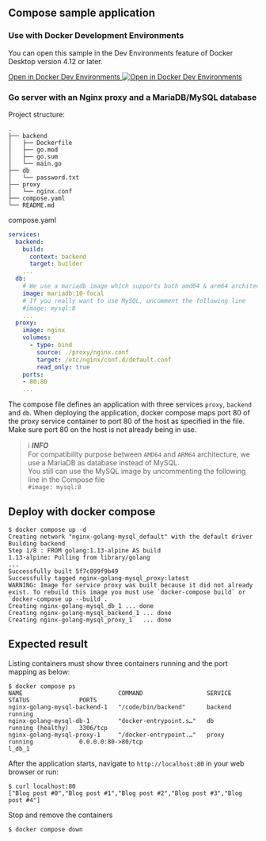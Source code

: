 ## Compose sample application

### Use with Docker Development Environments

You can open this sample in the Dev Environments feature of Docker Desktop version 4.12 or later.

[Open in Docker Dev Environments <img src="https://user-images.githubusercontent.com/110657529/209976531-5b96c4ba-bead-48f5-9162-a420f0477944.png" alt="Open in Docker Dev Environments" align="top"/>](https://open.docker.com/dashboard/dev-envs?url=https://github.com/docker/awesome-compose/tree/master/nginx-golang-mysql)

### Go server with an Nginx proxy and a MariaDB/MySQL database

Project structure:
```
.
├── backend
│   ├── Dockerfile
│   ├── go.mod
│   ├── go.sum
│   └── main.go
├── db
│   └── password.txt
├── proxy
│   └── nginx.conf
├── compose.yaml
└── README.md
```

compose.yaml
```yaml
services:
  backend:
    build:
      context: backend
      target: builder
    ...
  db:
    # We use a mariadb image which supports both amd64 & arm64 architecture
    image: mariadb:10-focal
    # If you really want to use MySQL, uncomment the following line
    #image: mysql:8
    ...
  proxy:
    image: nginx
    volumes:
      - type: bind
        source: ./proxy/nginx.conf
        target: /etc/nginx/conf.d/default.conf
        read_only: true
    ports:
    - 80:80
    ...
```
The compose file defines an application with three services `proxy`, `backend` and `db`.
When deploying the application, docker compose maps port 80 of the proxy service container to port 80 of the host as specified in the file.
Make sure port 80 on the host is not already being in use.

> ℹ️ **_INFO_**  
> For compatibility purpose between `AMD64` and `ARM64` architecture, we use a MariaDB as database instead of MySQL.  
> You still can use the MySQL image by uncommenting the following line in the Compose file   
> `#image: mysql:8`

## Deploy with docker compose

```shell
$ docker compose up -d
Creating network "nginx-golang-mysql_default" with the default driver
Building backend
Step 1/8 : FROM golang:1.13-alpine AS build
1.13-alpine: Pulling from library/golang
...
Successfully built 5f7c899f9b49
Successfully tagged nginx-golang-mysql_proxy:latest
WARNING: Image for service proxy was built because it did not already exist. To rebuild this image you must use `docker-compose build` or `docker-compose up --build`.
Creating nginx-golang-mysql_db_1 ... done
Creating nginx-golang-mysql_backend_1 ... done
Creating nginx-golang-mysql_proxy_1   ... done
```

## Expected result

Listing containers must show three containers running and the port mapping as below:
```shell
$ docker compose ps
NAME                           COMMAND                  SERVICE             STATUS              PORTS
nginx-golang-mysql-backend-1   "/code/bin/backend"      backend             running
nginx-golang-mysql-db-1        "docker-entrypoint.s…"   db                  running (healthy)   3306/tcp
nginx-golang-mysql-proxy-1     "/docker-entrypoint.…"   proxy               running             0.0.0.0:80->80/tcp
l_db_1
```

After the application starts, navigate to `http://localhost:80` in your web browser or run:
```shell
$ curl localhost:80
["Blog post #0","Blog post #1","Blog post #2","Blog post #3","Blog post #4"]
```

Stop and remove the containers
```shell
$ docker compose down
```
